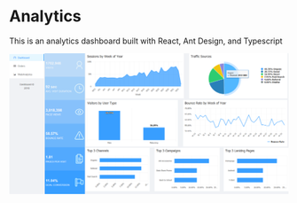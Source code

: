 # Analytics

This is an analytics dashboard built with React, Ant Design, and Typescript

![Demo](Screenshot-2018-4-3.png)
